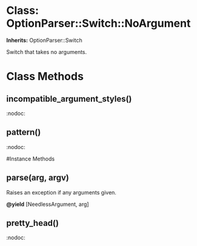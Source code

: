# Class: OptionParser::Switch::NoArgument
**Inherits:** OptionParser::Switch
    

Switch that takes no arguments.


# Class Methods
## incompatible_argument_styles() [](#method-c-incompatible_argument_styles)
:nodoc:
## pattern() [](#method-c-pattern)
:nodoc:

#Instance Methods
## parse(arg, argv) [](#method-i-parse)
Raises an exception if any arguments given.

**@yield** [NeedlessArgument, arg] 

## pretty_head() [](#method-i-pretty_head)
:nodoc:

